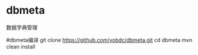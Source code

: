 # dbmeta
数据字典管理

#dbmeta编译
git clone https://github.com/yobdc/dbmeta.git
cd dbmeta
mvn clean install